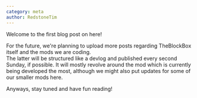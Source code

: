 ```yaml
---
category: meta
author: RedstoneTim
---
```

Welcome to the first blog post on here!

For the future, we're planning to upload more posts regarding TheBlockBox itself
and the mods we are coding.  
The latter will be structured like a devlog and published every second Sunday, if possible.
It will mostly revolve around the mod which is currently being developed the most, although we might
also put updates for some of our smaller mods here.

Anyways, stay tuned and have fun reading!